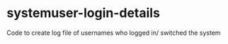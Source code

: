 # systemuser-login-details
Code to create log file of usernames who  logged in/ switched the system
